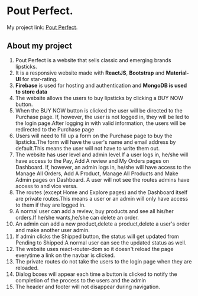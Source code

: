 # Pout Perfect.


My project link: [Pout Perfect](https://niche-website-36fe3.web.app/).

## About my project
<ol>
    <li>Pout Perfect is a website that sells classic and emerging brands lipsticks.</li>
    <li>It is a responsive website made with <b>ReactJS</b>, <b>Bootstrap</b> and <b>Material-UI</b> for star-rating.</li>
    <li><b>Firebase</b> is used for hosting and authentication and <b>MongoDB is used to store data</b></li> 
    <li>The website allows the users to buy lipsticks by clicking a BUY NOW button.</li>
    <li>When the BUY NOW button is clicked the user will be directed to the Purchase page. If, however, the user is not logged in, they will be led to the login page.After logging in with valid information, the users will be redirected to the Purchase page</li>
    <li>Users will need to fill up a form on the Purchase page to buy the lipsticks.The form will have the user's name and email address by default.This means the user will not have to write them out.</li>
    <li>The website has user level and admin level.If a user logs in, he/she will have access to the Pay, Add A review and My Orders pages on Dashboard. If, however, an admin logs in, he/she will have access to the Manage All Orders, Add A Product, Manage All Products and Make Admin pages on Dashboard. A user will not see the routes admins have access to and vice versa.</li>
    <li>The routes (except Home and Explore pages) and the Dashboard itself are private routes.This means a user or an admin will only have access to them if they are logged in.</li>
    <li>A normal user can add a review, buy products and see all his/her orders.If he/she wants,he/she can delete an order.</li>
    <li>An admin can add a new product,delete a product,delete a user's order and make another user admin.
    <li>If admin clicks the Shipped button, the status will get updated from Pending to Shipped.A normal user can see the updated status as well.</li>
    <li>The website uses react-router-dom so it doesn't reload the page everytime a link on the navbar is clicked.</li>
    <li>The private routes do not take the users to the login page when they are reloaded. </li>
    <li>Dialog boxes will appear each time a button is clicked to notify the completion of the process to the users and the admin</li>
    <li>The header and footer will not disappear during navigation.</li>
</ol>